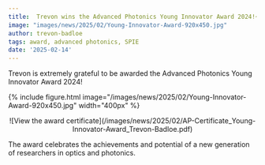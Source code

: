```yaml
---
title:  Trevon wins the Advanced Photonics Young Innovator Award 2024!~
image: "images/news/2025/02/Young-Innovator-Award-920x450.jpg"
author: trevon-badloe
tags: award, advanced photonics, SPIE
date: '2025-02-14'
---
```


Trevon is extremely grateful to be awarded the Advanced Photonics Young Innovator Award 2024!

{%
  include figure.html
  image="/images/news/2025/02/Young-Innovator-Award-920x450.jpg"
  width="400px"
%}

<div style="text-align: center;">
  ![View the award certificate](/images/news/2025/02/AP-Certificate_Young-Innovator-Award_Trevon-Badloe.pdf)
</div>

The award celebrates the achievements and potential of a new generation of researchers in optics and photonics.